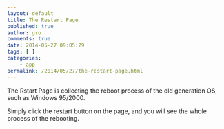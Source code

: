 ```yaml
---
layout: default
title: The Restart Page
published: true
author: gro
comments: true
date: 2014-05-27 09:05:29
tags: [ ]
categories:
    - app
permalink: /2014/05/27/the-restart-page.html
---
```

The Rstart Page is collecting the reboot process of the old generation OS, such as Windows 95/2000.

Simply click the restart button on the page, and you will see the whole process of the rebooting.
